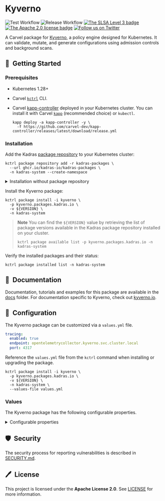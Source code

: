 # Kyverno

![Test Workflow](https://github.com/kadras-io/package-for-kyverno/actions/workflows/test.yml/badge.svg)
![Release Workflow](https://github.com/kadras-io/package-for-kyverno/actions/workflows/release.yml/badge.svg)
[![The SLSA Level 3 badge](https://slsa.dev/images/gh-badge-level3.svg)](https://slsa.dev/spec/v1.0/levels)
[![The Apache 2.0 license badge](https://img.shields.io/badge/License-Apache_2.0-blue.svg)](https://opensource.org/licenses/Apache-2.0)
[![Follow us on Twitter](https://img.shields.io/static/v1?label=Twitter&message=Follow&color=1DA1F2)](https://twitter.com/kadrasIO)

A Carvel package for [Kyverno](https://kyverno.io), a policy engine designed for Kubernetes. It can validate, mutate, and generate configurations using admission controls and background scans.

## 🚀&nbsp; Getting Started

### Prerequisites

* Kubernetes 1.28+
* Carvel [`kctrl`](https://carvel.dev/kapp-controller/docs/latest/install/#installing-kapp-controller-cli-kctrl) CLI.
* Carvel [kapp-controller](https://carvel.dev/kapp-controller) deployed in your Kubernetes cluster. You can install it with Carvel [`kapp`](https://carvel.dev/kapp/docs/latest/install) (recommended choice) or `kubectl`.

  ```shell
  kapp deploy -a kapp-controller -y \
    -f https://github.com/carvel-dev/kapp-controller/releases/latest/download/release.yml
  ```

### Installation

Add the Kadras [package repository](https://github.com/kadras-io/kadras-packages) to your Kubernetes cluster:

  ```shell
  kctrl package repository add -r kadras-packages \
    --url ghcr.io/kadras-io/kadras-packages \
    -n kadras-system --create-namespace
  ```

<details><summary>Installation without package repository</summary>
The recommended way of installing the Kyverno package is via the Kadras <a href="https://github.com/kadras-io/kadras-packages">package repository</a>. If you prefer not using the repository, you can add the package definition directly using <a href="https://carvel.dev/kapp/docs/latest/install"><code>kapp</code></a> or <code>kubectl</code>.

  ```shell
  kubectl create namespace kadras-system
  kapp deploy -a kyverno-package -n kadras-system -y \
    -f https://github.com/kadras-io/package-for-kyverno/releases/latest/download/metadata.yml \
    -f https://github.com/kadras-io/package-for-kyverno/releases/latest/download/package.yml
  ```
</details>

Install the Kyverno package:

  ```shell
  kctrl package install -i kyverno \
    -p kyverno.packages.kadras.io \
    -v ${VERSION} \
    -n kadras-system
  ```

> **Note**
> You can find the `${VERSION}` value by retrieving the list of package versions available in the Kadras package repository installed on your cluster.
> 
>   ```shell
>   kctrl package available list -p kyverno.packages.kadras.io -n kadras-system
>   ```

Verify the installed packages and their status:

  ```shell
  kctrl package installed list -n kadras-system
  ```

## 📙&nbsp; Documentation

Documentation, tutorials and examples for this package are available in the [docs](docs) folder.
For documentation specific to Kyverno, check out [kyverno.io](https://kyverno.io).

## 🎯&nbsp; Configuration

The Kyverno package can be customized via a `values.yml` file.

  ```yaml
  tracing:
    enabled: true
    endpoint: opentelemetrycollector.kyverno.svc.cluster.local
    port: 4317
  ```

Reference the `values.yml` file from the `kctrl` command when installing or upgrading the package.

  ```shell
  kctrl package install -i kyverno \
    -p kyverno.packages.kadras.io \
    -v ${VERSION} \
    -n kadras-system \
    --values-file values.yml
  ```

### Values

The Kyverno package has the following configurable properties.

<details><summary>Configurable properties</summary>

| Config | Default | Description |
|-------|-------------------|-------------|
| `optional_components.background_controller` | `true` | Whether to deploy the Background Controller, responsible for processing of generate and mutate-existing rules. |
| `optional_components.cleanup_controller` | `true` | Whether to deploy the Cleanup Controller, responsible for processing `CleanupPolicy` resources. |
| `optional_components.reports_controller` | `true` | Whether to deploy the Reports Controller, responsible for handling `PolicyReport` resources. |
| `ca_cert_data` | `""` | PEM-encoded certificate data to trust TLS connections with a custom CA. |

Settings for the controllers.

| Config | Default | Description |
|-------|-------------------|-------------|
| `admission_controller.replicas` | `1` | The number of replicas for the Admission Controller. In order to enable high availability, it should be at least 3 (2 is not permitted). |
| `background_controller.replicas` | `1` | The number of replicas for the Background Controller. In order to enable high availability, it should be greater than 1. |
| `cleanup_controller.replicas` | `1` | The number of replicas for the Cleanup Controller. In order to enable high availability, it should be greater than 1. |
| `reports_controller.replicas` | `1` | The number of replicas for the Reports Controller. In order to enable high availability, it should be greater than 1. |

Settings for logging.

| Config | Default | Description |
|-------|-------------------|-------------|
| `logging.level` | `2` | Number of the log level verbosity (from `1` to `6`). |
| `logging.encoding` | `text` | Log encoding format. Options: `text`, `json`. |

Settings for metrics.

| Config | Default | Description |
|-------|-------------------|-------------|
| `metrics.type` | `prometheus` | Whether to use OpenTelemetry (`grpc`) or Prometheus (`prometheus`) for exporting metrics. |
| `metrics.collector` | `""` | The endpoint where the OpenTelemetry-based collector receives telemetry data. For example, `opentelemetrycollector.kyverno.svc.cluster.local:4317`. |

Settings for tracing.

| Config | Default | Description |
|-------|-------------------|-------------|
| `tracing.enabled` | `false` | Whether to configure Kyverno to export OpenTelemetry traces to a distributed tracing backend. |
| `tracing.endpoint` | `""` | The endpoint where the distributed tracing backend accepts OpenTelemetry traces. For example, `opentelemetrycollector.kyverno.svc.cluster.local`. |
| `tracing.port` | `4317` | The port exposed by the distributed tracing backend to accept OpenTelemetry traces. |
| `tracing.ca_cert_secret` | `""` | The Secret containing the certificate which is used by the Opentelemetry Tracing Client. If empty string is set, an insecure connection will be used. |

Settings for the corporate proxy.

| Config | Default | Description |
|-------|-------------------|-------------|
| `proxy.https_proxy` | `""` | The HTTPS proxy to use for network traffic. |
| `proxy.http_proxy` | `""` | The HTTP proxy to use for network traffic. |
| `proxy.no_proxy` | `""` | A comma-separated list of hostnames, IP addresses, or IP ranges in CIDR format that should not use the proxy. |

</details>

## 🛡️&nbsp; Security

The security process for reporting vulnerabilities is described in [SECURITY.md](SECURITY.md).

## 🖊️&nbsp; License

This project is licensed under the **Apache License 2.0**. See [LICENSE](LICENSE) for more information.
